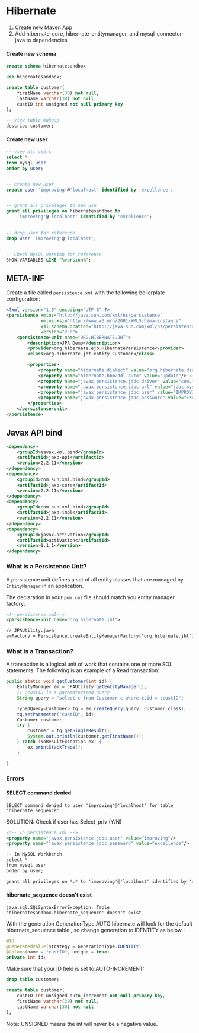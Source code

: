# Hibernate

1. Create new Maven App
1. Add hibernate-core, hibernate-entitymanager, and mysql-connector-java to dependencies


#### Create new schema

```sql
create schema hibernatesandbox

use hibernatesandbox;

create table customer(
	firstName varchar(30) not null,
	lastName varchar(30) not null,
	custID int unsigned not null primary key
);

-- view table makeup
describe customer;

```

#### Create new user

```sql
-- view all users
select *
from mysql.user
order by user;


-- create new user
create user 'improving'@'localhost' identified by 'excellence';


-- grant all priveleges to new use
grant all privileges on hibernatesandbox to
	'improving'@'localhost' identified by 'excellence';
	

-- drop user for reference
drop user 'improving'@'localhost';


-- Check MySQL Version for reference
SHOW VARIABLES LIKE "%version%";
```

## META-INF

Create a file called `persistence.xml` with the following boilerplate configuration:

```xml
<?xml version="1.0" encoding="UTF-8" ?>
<persistence xmlns="http://java.sun.com/xml/ns/persistence"
             xmlns:xsi="http://www.w3.org/2001/XMLSchema-instance"
             xsi:schemaLocation="http://java.sun.com/xml/ns/persistence http://java.sun.com/xml/ns/persistence/persistence_2_0.xsd"
             version="2.0">
    <persistence-unit name="ORG.HIBERNATE.JHT">
        <description>JPA Demo</description>
        <provider>org.hibernate.ejb.HibernatePersistence</provider>
        <class>org.hibernate.jht.entity.Customer</class>

        <properties>
            <property name="hibernate.dialect" value="org.hibernate.dialect.MySQLDialect"/>
            <property name="hibernate.hbm2ddl.auto" value="update"/> <!-- create or validate the database schema -->
            <property name="javax.persistence.jdbc.driver" value="com.mysql.cj.jdbc.Driver"/>
            <property name="javax.persistence.jdbc.url" value="jdbc:mysql://localhost:3306/HIBERNATESANDBOX?serverTimezone=UTC"/>
            <property name="javax.persistence.jdbc.user" value="IMPROVING"/>
            <property name="javax.persistence.jdbc.password" value="EXCELLENCE"/>
        </properties>
    </persistence-unit>
</persistence>
```

## Javax API bind

```xml
<dependency>
    <groupId>javax.xml.bind</groupId>
    <artifactId>jaxb-api</artifactId>
    <version>2.2.11</version>
</dependency>
<dependency>
    <groupId>com.sun.xml.bind</groupId>
    <artifactId>jaxb-core</artifactId>
    <version>2.2.11</version>
</dependency>
<dependency>
    <groupId>com.sun.xml.bind</groupId>
    <artifactId>jaxb-impl</artifactId>
    <version>2.2.11</version>
</dependency>
<dependency>
    <groupId>javax.activation</groupId>
    <artifactId>activation</artifactId>
    <version>1.1.1</version>
</dependency>
```

### What is a Persistence Unit?

A persistence unit defines a set of all entity classes that are managed by `EntityManager` in an application.

The declaration in your `pom.xml` file should match you entity manager factory:

```xml
<!--persistence.xml-->
<persistence-unit name="org.hibernate.jht">

// JPAUtility.java
emFactory = Persistence.createEntityManagerFactory("org.hibernate.jht");
```

### What is a Transaction?

A transaction is a logical unit of work that contains one or more SQL statements. The following is an example of a Read transaction:

```java
public static void getCustomer(int id) {
    EntityManager em = JPAUtility.getEntityManager();
    // :custID is a paramaterized query
    String query = "select c from Customer c where c.id = :custID";

    TypedQuery<Customer> tq = em.createQuery(query, Customer.class);
    tq.setParameter("custID", id);
    Customer customer;
    try {
        customer = tq.getSingleResult();
        System.out.println(customer.getFirstName());
    } catch (NoResultException ex) {
        ex.printStackTrace();
    }

}
```

### Errors

#### SELECT command denied

``` warn
SELECT command denied to user 'improving'@'localhost' for table 'hibernate_sequence'
```

SOLUTION: Check if user has Select_priv (Y/N)

```xml
<!-- In persistence.xml -->
<property name="javax.persistence.jdbc.user" value="improving"/>
<property name="javax.persistence.jdbc.password" value="excellence"/>

-- In MySQL Workbench
select *
from mysql.user
order by user;

grant all privileges on *.* to 'improving'@'localhost' identified by 'excellence';
```

#### hibernate_sequence doesn't exist

``` warn
java.sql.SQLSyntaxErrorException: Table 'hibernatesandbox.hibernate_sequence' doesn't exist
```

With the generation GenerationType.AUTO hibernate will look for the default hibernate_sequence table , so change generation to IDENTITY as below :

```java
@Id
@GeneratedValue(strategy = GenerationType.IDENTITY)
@Column(name = "custID", unique = true)
private int id;
```

Make sure that your ID field is set to AUTO-INCREMENT:

```SQL
drop table customer;

create table customer(
	custID int unsigned auto_increment not null primary key,
	firstName varchar(30) not null,
	lastName varchar(30) not null
);
```

Note: UNSIGNED means the int will never be a negative value.